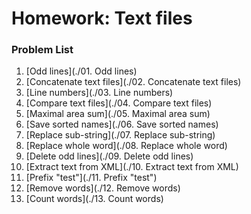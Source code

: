 Homework: Text files
====================

### Problem List

1. [Odd lines](./01. Odd lines)
1. [Concatenate text files](./02. Concatenate text files)
1. [Line numbers](./03. Line numbers)
1. [Compare text files](./04. Compare text files)
1. [Maximal area sum](./05. Maximal area sum)
1. [Save sorted names](./06. Save sorted names)
1. [Replace sub-string](./07. Replace sub-string)
1. [Replace whole word](./08. Replace whole word)
1. [Delete odd lines](./09. Delete odd lines)
1. [Extract text from XML](./10. Extract text from XML)
1. [Prefix "test"](./11. Prefix \"test\")
1. [Remove words](./12. Remove words)
1. [Count words](./13. Count words)
